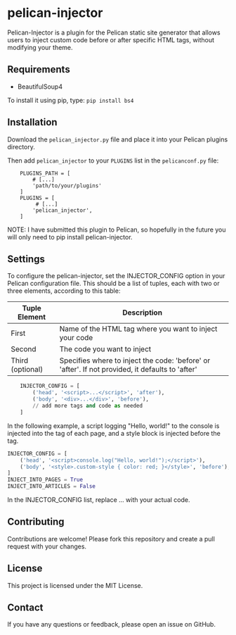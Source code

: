 # pelican-injector

Pelican-Injector is a plugin for the Pelican static site generator that
allows users to inject custom code before or after specific HTML tags,
without modifying your theme.

## Requirements

* BeautifulSoup4

To install it using pip, type: `pip install bs4`

## Installation

Download the `pelican_injector.py` file and place it into your Pelican plugins directory.

Then add `pelican_injector` to your `PLUGINS` list in the `pelicanconf.py` file:

```
    PLUGINS_PATH = [
        # [...]
        'path/to/your/plugins'
    ]
    PLUGINS = [
         # [...]
        'pelican_injector',
    ]
```
NOTE: I have submitted this plugin to Pelican, so hopefully in the future you will only need to pip install pelican-injector.

## Settings

To configure the pelican-injector, set the INJECTOR_CONFIG option in your
Pelican configuration file.  This should be a list of tuples, each with two
or three elements, according to this table:

| Tuple Element | Description |
| ------ | ----------- |
| First | Name of the HTML tag where you want to inject your code |
| Second | The code you want to inject |
| Third (optional) | Specifies where to inject the code: 'before' or 'after'. If not provided, it defaults to 'after' |

```python
    INJECTOR_CONFIG = [
        ('head', '<script>...</script>', 'after'),
        ('body', '<div>...</div>', 'before'),
        // add more tags and code as needed
    ]
```

In the following example, a script logging "Hello, world!" to the console is
injected into the <head> tag of each page, and a style block is injected
before the <body> tag.

```python
INJECTOR_CONFIG = [
    ('head', '<script>console.log("Hello, world!");</script>'),
    ('body', '<style>.custom-style { color: red; }</style>', 'before'),
]
INJECT_INTO_PAGES = True
INJECT_INTO_ARTICLES = False
```

In the INJECTOR_CONFIG list, replace ... with your actual code.

## Contributing
Contributions are welcome! Please fork this repository and create a pull request with your changes.

## License
This project is licensed under the MIT License.

## Contact
If you have any questions or feedback, please open an issue on GitHub.
